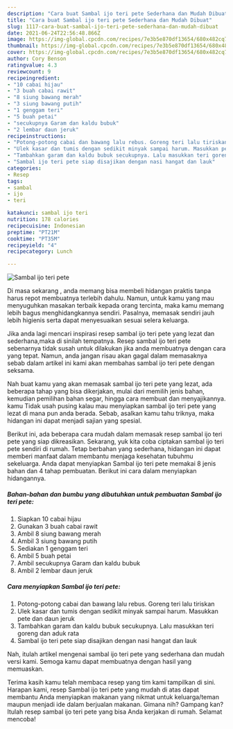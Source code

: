 ```yaml
---
description: "Cara buat Sambal ijo teri pete Sederhana dan Mudah Dibuat"
title: "Cara buat Sambal ijo teri pete Sederhana dan Mudah Dibuat"
slug: 1117-cara-buat-sambal-ijo-teri-pete-sederhana-dan-mudah-dibuat
date: 2021-06-24T22:56:48.866Z
image: https://img-global.cpcdn.com/recipes/7e3b5e870df13654/680x482cq70/sambal-ijo-teri-pete-foto-resep-utama.jpg
thumbnail: https://img-global.cpcdn.com/recipes/7e3b5e870df13654/680x482cq70/sambal-ijo-teri-pete-foto-resep-utama.jpg
cover: https://img-global.cpcdn.com/recipes/7e3b5e870df13654/680x482cq70/sambal-ijo-teri-pete-foto-resep-utama.jpg
author: Cory Benson
ratingvalue: 4.3
reviewcount: 9
recipeingredient:
- "10 cabai hijau"
- "3 buah cabai rawit"
- "8 siung bawang merah"
- "3 siung bawang putih"
- "1 genggam teri"
- "5 buah petai"
- "secukupnya Garam dan kaldu bubuk"
- "2 lembar daun jeruk"
recipeinstructions:
- "Potong-potong cabai dan bawang lalu rebus. Goreng teri lalu tiriskan"
- "Ulek kasar dan tumis dengan sedikit minyak sampai harum. Masukkan pete dan daun jeruk"
- "Tambahkan garam dan kaldu bubuk secukupnya. Lalu masukkan teri goreng dan aduk rata"
- "Sambal ijo teri pete siap disajikan dengan nasi hangat dan lauk"
categories:
- Resep
tags:
- sambal
- ijo
- teri

katakunci: sambal ijo teri 
nutrition: 178 calories
recipecuisine: Indonesian
preptime: "PT21M"
cooktime: "PT35M"
recipeyield: "4"
recipecategory: Lunch

---
```



![Sambal ijo teri pete](https://img-global.cpcdn.com/recipes/7e3b5e870df13654/680x482cq70/sambal-ijo-teri-pete-foto-resep-utama.jpg)

Di masa  sekarang , anda memang bisa membeli hidangan praktis tanpa harus repot membuatnya terlebih dahulu. Namun, untuk kamu yang mau menyuguhkan masakan terbaik kepada orang tercinta, maka kamu memang lebih bagus menghidangkannya sendiri. Pasalnya, memasak sendiri jauh lebih higienis serta dapat menyesuaikan sesuai selera keluarga.

Jika anda lagi mencari inspirasi resep sambal ijo teri pete yang lezat dan sederhana,maka di sinilah tempatnya. Resep sambal ijo teri pete  sebenarnya tidak susah untuk dilakukan jika anda membuatnya dengan cara yang tepat. Namun, anda jangan risau akan gagal dalam memasaknya 
sebab dalam artikel ini kami akan membahas sambal ijo teri pete dengan seksama.  



Nah buat kamu yang akan memasak sambal ijo teri pete yang lezat, ada beberapa tahap yang bisa dikerjakan, mulai dari memilih jenis bahan, kemudian pemilihan bahan segar, hingga cara membuat dan menyajikannya. kamu Tidak usah pusing kalau mau menyiapkan sambal ijo teri pete yang lezat di mana pun anda berada. Sebab, asalkan kamu  tahu triknya, maka hidangan ini dapat menjadi sajian yang spesial.

Berikut ini, ada beberapa cara mudah dalam memasak resep sambal ijo teri pete yang siap dikreasikan. Sekarang, yuk kita coba ciptakan sambal ijo teri pete sendiri di rumah. Tetap berbahan yang sederhana, hidangan ini dapat memberi manfaat dalam membantu menjaga kesehatan tubuhmu sekeluarga. Anda dapat menyiapkan Sambal ijo teri pete memakai 8 jenis bahan dan 4 tahap pembuatan. Berikut ini cara dalam menyiapkan hidangannya.

<!--inarticleads1-->

##### Bahan-bahan dan bumbu yang dibutuhkan untuk pembuatan Sambal ijo teri pete:

1. Siapkan 10 cabai hijau
1. Gunakan 3 buah cabai rawit
1. Ambil 8 siung bawang merah
1. Ambil 3 siung bawang putih
1. Sediakan 1 genggam teri
1. Ambil 5 buah petai
1. Ambil secukupnya Garam dan kaldu bubuk
1. Ambil 2 lembar daun jeruk




<!--inarticleads2-->

##### Cara menyiapkan Sambal ijo teri pete:

1. Potong-potong cabai dan bawang lalu rebus. Goreng teri lalu tiriskan
1. Ulek kasar dan tumis dengan sedikit minyak sampai harum. Masukkan pete dan daun jeruk
1. Tambahkan garam dan kaldu bubuk secukupnya. Lalu masukkan teri goreng dan aduk rata
1. Sambal ijo teri pete siap disajikan dengan nasi hangat dan lauk




Nah, itulah artikel mengenai  sambal ijo teri pete  yang sederhana dan mudah versi kami. Semoga kamu dapat membuatnya dengan hasil yang memuaskan. 

Terima kasih kamu telah membaca resep yang tim kami tampilkan di sini. Harapan kami, resep  Sambal ijo teri pete yang mudah di atas dapat membantu Anda menyiapkan makanan yang nikmat untuk keluarga/teman maupun menjadi ide dalam berjualan makanan. Gimana nih? Gampang kan? Itulah resep sambal ijo teri pete yang bisa Anda kerjakan di rumah. Selamat mencoba!

